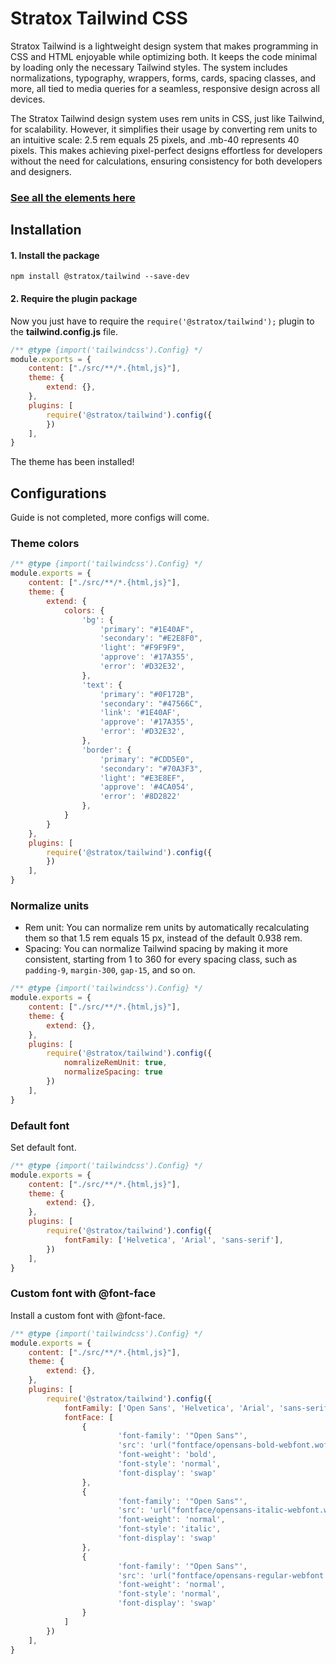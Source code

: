 

# Stratox Tailwind CSS
Stratox Tailwind is a lightweight design system that makes programming in CSS and HTML enjoyable while optimizing both. It keeps the code minimal by loading only the necessary Tailwind styles. The system includes normalizations, typography, wrappers, forms, cards, spacing classes, and more, all tied to media queries for a seamless, responsive design across all devices.

The Stratox Tailwind design system uses rem units in CSS, just like Tailwind, for scalability. However, it simplifies their usage by converting rem units to an intuitive scale: 2.5 rem equals 25 pixels, and .mb-40 represents 40 pixels. This makes achieving pixel-perfect designs effortless for developers without the need for calculations, ensuring consistency for both developers and designers.

### [See all the elements here](https://wazabii.se/stratox-tailwind/)

## Installation

#### 1. Install the package
```
npm install @stratox/tailwind --save-dev
```

#### 2. Require the plugin package
Now you just have to require the `require('@stratox/tailwind');` plugin to the **tailwind.config.js** file.

```js
/** @type {import('tailwindcss').Config} */
module.exports = {
    content: ["./src/**/*.{html,js}"],
    theme: {
        extend: {},
    },
    plugins: [
        require('@stratox/tailwind').config({
        })
    ],
}
```
The theme has been installed!

## Configurations
Guide is not completed, more configs will come.

### Theme colors
```js
/** @type {import('tailwindcss').Config} */
module.exports = {
    content: ["./src/**/*.{html,js}"],
    theme: {
        extend: {
            colors: {
                'bg': {
                    'primary': "#1E40AF",
                    'secondary': "#E2E8F0",
                    'light': "#F9F9F9",
                    'approve': '#17A355',
                    'error': '#D32E32',
                },
                'text': {
                    'primary': "#0F172B",
                    'secondary': "#47566C",
                    'link': '#1E40AF',
                    'approve': '#17A355',
                    'error': '#D32E32',
                },
                'border': {
                    'primary': "#CDD5E0",
                    'secondary': "#70A3F3",
                    'light': "#E3E8EF",
                    'approve': '#4CA054',
                    'error': '#8D2822'
                },
            }
        }
    },
    plugins: [
        require('@stratox/tailwind').config({
        })
    ],
}
```

### Normalize units
* Rem unit: You can normalize rem units by automatically recalculating them so that 1.5 rem equals 15 px, instead of the default 0.938 rem.
* Spacing: You can normalize Tailwind spacing by making it more consistent, starting from 1 to 360 for every spacing class, such as `padding-9`, `margin-300`, `gap-15`, and so on.
```js
/** @type {import('tailwindcss').Config} */
module.exports = {
    content: ["./src/**/*.{html,js}"],
    theme: {
        extend: {},
    },
    plugins: [
        require('@stratox/tailwind').config({
            nomralizeRemUnit: true,
            normalizeSpacing: true
        })
    ],
}
```

### Default font
Set default font.
```js
/** @type {import('tailwindcss').Config} */
module.exports = {
    content: ["./src/**/*.{html,js}"],
    theme: {
        extend: {},
    },
    plugins: [
        require('@stratox/tailwind').config({
            fontFamily: ['Helvetica', 'Arial', 'sans-serif'],
        })
    ],
}

```
### Custom font with @font-face
Install a custom font with @font-face.
```js
/** @type {import('tailwindcss').Config} */
module.exports = {
    content: ["./src/**/*.{html,js}"],
    theme: {
        extend: {},
    },
    plugins: [
        require('@stratox/tailwind').config({
            fontFamily: ['Open Sans', 'Helvetica', 'Arial', 'sans-serif'],
            fontFace: [
                {
                        'font-family': '"Open Sans"',
                        'src': 'url("fontface/opensans-bold-webfont.woff2") format("woff2")',
                        'font-weight': 'bold',
                        'font-style': 'normal',
                        'font-display': 'swap'
                },
                {
                        'font-family': '"Open Sans"',
                        'src': 'url("fontface/opensans-italic-webfont.woff2") format("woff2")',
                        'font-weight': 'normal',
                        'font-style': 'italic',
                        'font-display': 'swap'
                },
                {
                        'font-family': '"Open Sans"',
                        'src': 'url("fontface/opensans-regular-webfont.woff2") format("woff2")',
                        'font-weight': 'normal',
                        'font-style': 'normal',
                        'font-display': 'swap'
                }
            ]
        })
    ],
}
```
